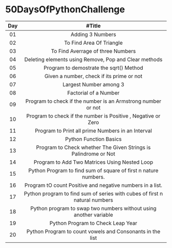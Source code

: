 # 50DaysOfPythonChallenge

| Day | #Title |
| :---: | :---: |
| 01 | Adding 3 Numbers |
| 02 | To Find Area Of Triangle |
| 03 | To Find Averrage of three Numbers |
| 04| Deleting elements using Remove, Pop and Clear methods |
| 05| Program to demostrate the sqrt() Method|
| 06| Given a number, check if its prime or not|
| 07| Largest Number among 3|
| 08| Factorial of a Number|
| 09| Program to check if the number is an Armstrong number or not|
| 10| Program to check if the number is Positive , Negative or Zero|
| 11| Program to Print all prime Numbers in an Interval|
| 12| Python Function Basics|
| 13| Program to Check whether The Given Strings is Palindrome or Not|
| 14| Program to Add Two Matrices Using Nested Loop  |
| 15| Python Program to find sum of square of first n nature numbers.  |
| 16| Program tO count Positive and negative numbers in a list.|
| 17| Python program to find sum of series with cubes of first n natural numbers   |
| 18| Python program to swap two numbers without using another variable  |
| 19| Python Program to Check Leap Year |
| 20| Python Program to count vowels and Consonants in the list |
